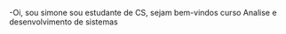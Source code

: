 -Oi, sou simone sou estudante de CS, sejam bem-vindos 
curso Analise e desenvolvimento de sistemas 
